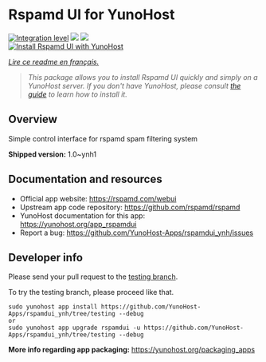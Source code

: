 <!--
N.B.: This README was automatically generated by https://github.com/YunoHost/apps/tree/master/tools/README-generator
It shall NOT be edited by hand.
-->

# Rspamd UI for YunoHost

[![Integration level](https://dash.yunohost.org/integration/rspamdui.svg)](https://dash.yunohost.org/appci/app/rspamdui) ![](https://ci-apps.yunohost.org/ci/badges/rspamdui.status.svg) ![](https://ci-apps.yunohost.org/ci/badges/rspamdui.maintain.svg)  
[![Install Rspamd UI with YunoHost](https://install-app.yunohost.org/install-with-yunohost.svg)](https://install-app.yunohost.org/?app=rspamdui)

*[Lire ce readme en français.](./README_fr.md)*

> *This package allows you to install Rspamd UI quickly and simply on a YunoHost server.
If you don't have YunoHost, please consult [the guide](https://yunohost.org/#/install) to learn how to install it.*

## Overview

Simple control interface for rspamd spam filtering system

**Shipped version:** 1.0~ynh1



## Documentation and resources

* Official app website: https://rspamd.com/webui
* Upstream app code repository: https://github.com/rspamd/rspamd
* YunoHost documentation for this app: https://yunohost.org/app_rspamdui
* Report a bug: https://github.com/YunoHost-Apps/rspamdui_ynh/issues

## Developer info

Please send your pull request to the [testing branch](https://github.com/YunoHost-Apps/rspamdui_ynh/tree/testing).

To try the testing branch, please proceed like that.
```
sudo yunohost app install https://github.com/YunoHost-Apps/rspamdui_ynh/tree/testing --debug
or
sudo yunohost app upgrade rspamdui -u https://github.com/YunoHost-Apps/rspamdui_ynh/tree/testing --debug
```

**More info regarding app packaging:** https://yunohost.org/packaging_apps